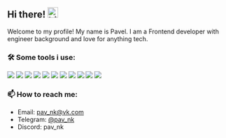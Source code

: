 ## Hi there! <img src="https://user-images.githubusercontent.com/1303154/88677602-1635ba80-d120-11ea-84d8-d263ba5fc3c0.gif" width="24px" alt="hi">

Welcome to my profile!
My name is Pavel.
I am a Frontend developer with engineer background and love for anything tech.

### 🛠️ Some tools i use:

<p>
    <img src="https://img.shields.io/badge/-GNU%20Bash-4EAA25?style=flat-square&logo=GNUBash&logoColor=white"/>
    <img src="https://img.shields.io/badge/-Git-F05032?style=flat-square&logo=Git&logoColor=white"/>
    <img src="https://img.shields.io/badge/-HTML5-E34F26?style=flat-square&logo=html5&logoColor=white"/>
    <img src="https://img.shields.io/badge/-CSS3-1572B6?style=flat-square&logo=css3&logoColor=white"/>
    <img src="https://img.shields.io/badge/-JavaScript-FF160B?style=flat-square&logo=javascript&logoColor=white"/>
    <img src="https://img.shields.io/badge/-TypeScript-3178C6?style=flat-square&logo=typescript&logoColor=white"/>
    <img src="https://img.shields.io/badge/-React-61DAFB?style=flat-square&logo=react&logoColor=white"/>
    <img src="https://img.shields.io/badge/-Redux-764ABC?style=flat-square&logo=redux&logoColor=white"/>
    <img src="https://img.shields.io/badge/-Vue-4FC08D?style=flat-square&logo=vuetify&logoColor=white"/>
    <img src="https://img.shields.io/badge/-Obsidian-7C3AED?style=flat-square&logo=Obsidian&logoColor=white"/>
    <img src="https://img.shields.io/badge/-Node.js-417E38?style=flat-square&logo=Node.js&logoColor=white"/>
<p>

### 📫 How to reach me:

- Email: pav_nk@vk.com
- Telegram: [@pav_nk](https://t.me/pav_nk)
- Discord: pav_nk
